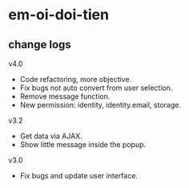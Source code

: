 # em-oi-doi-tien
## change logs
v4.0 
* Code refactoring, more objective.
* Fix bugs not auto convert from user selection.
* Remove message function.
* New permission: identity, identity.email, storage.
     
v3.2
* Get data via AJAX.
* Show little message inside the popup.

v3.0
* Fix bugs and update user interface.
